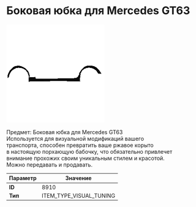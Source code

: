 # Боковая юбка для Mercedes GT63

![Item Image](../img/8910.webp?raw=true)

Предмет: Боковая юбка для Mercedes GT63<br>Используется для визуальной модификаций вашего<br>транспорта, способен превратить ваше ржавое корыто<br>в настоящую порхающую бабочку, что обязательно привлечет<br>внимание прохожих своим уникальным стилем и красотой.<br>Можно передавать и продавать.


| Параметр | Значение |
|----------|----------|
| **ID** | 8910 |
| **Тип** | ITEM_TYPE_VISUAL_TUNING |

